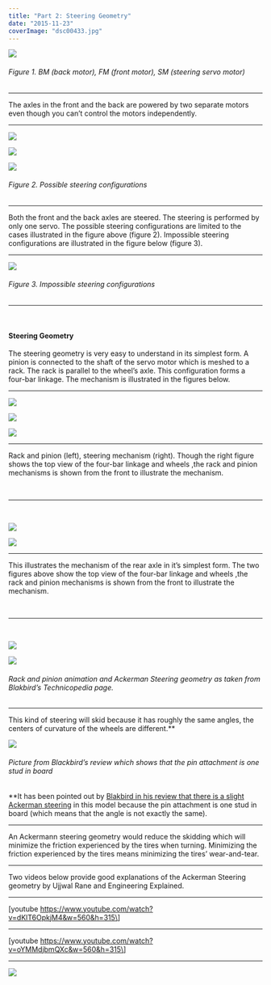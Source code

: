 ```yaml
---
title: "Part 2: Steering Geometry"
date: "2015-11-23"
coverImage: "dsc00433.jpg"
---
```


![](images/1*F4txR7iS3rhPXHzPLlkPsQ.png)

###### Figure 1. BM (back motor), FM (front motor), SM (steering servo motor)

* * *

The axles in the front and the back are powered by two separate motors even though you can’t control the motors independently.

* * *

![](images/1*YXQT3uWJ3Lw39pXCftx9oQ.jpeg)

![](images/1*USdAj2i_cPg-YFNKV1QHGw.jpeg)

![](images/1*en1e6RKPiY7kFOP0aIodog.png)

###### Figure 2. Possible steering configurations

* * *

Both the front and the back axles are steered. The steering is performed by only one servo. The possible steering configurations are limited to the cases illustrated in the figure above (figure 2). Impossible steering configurations are illustrated in the figure below (figure 3).

* * *

![](images/1*laLezUBHEpbSkBIuwuHHsg.png)

###### Figure 3. Impossible steering configurations

* * *

 

#### Steering Geometry

The steering geometry is very easy to understand in its simplest form. A pinion is connected to the shaft of the servo motor which is meshed to a rack. The rack is parallel to the wheel’s axle. This configuration forms a four-bar linkage. The mechanism is illustrated in the figures below.

* * *

![](images/1*w_LKdCUx-SBC803IHJzyfA.jpeg)

![](images/1*KuBhH1E5D-QHLc_ysDZp_g.png)

![](images/1*p__O1-dreDa1ZEfVsDTiYQ.png)

* * *

Rack and pinion (left), steering mechanism (right). Though the right figure shows the top view of the four-bar linkage and wheels ,the rack and pinion mechanisms is shown from the front to illustrate the mechanism.

 

* * *

 

![](images/1*L9NUsTOf2HRMqhLwOJ4zTw.png)

![](images/1*k_v22jg5QEeTxsJ6X7CjEA.png)

* * *

This illustrates the mechanism of the rear axle in it’s simplest form. The two figures above show the top view of the four-bar linkage and wheels ,the rack and pinion mechanisms is shown from the front to illustrate the mechanism.

 

* * *

 

![](images/1*pmns5D5-Az7pFTVTOTcCmQ.gif)

![](images/1*LxyE8vnmzPM7ZQiA-3KYWA.gif)

###### Rack and pinion animation and Ackerman Steering geometry as taken from Blakbird’s Technicopedia page.

* * *

This kind of steering will skid because it has roughly the same angles, the centers of curvature of the wheels are different.\*\*

![](images/1*KW_AL0Q-3axwrmqs_UQwtg.jpeg)

###### Picture from Blackbird’s review which shows that the pin attachment is one stud in board

\*\*It has been pointed out by [Blakbird in his review that there is a slight Ackerman steering](http://www.eurobricks.com/forum/index.php?showtopic=71350) in this model because the pin attachment is one stud in board (which means that the angle is not exactly the same).

* * *

An Ackermann steering geometry would reduce the skidding which will minimize the friction experienced by the tires when turning. Minimizing the friction experienced by the tires means minimizing the tires’ wear-and-tear.

* * *

Two videos below provide good explanations of the Ackerman Steering geometry by Ujjwal Rane and Engineering Explained.

* * *

\[youtube https://www.youtube.com/watch?v=dKlT6OpkjM4&w=560&h=315\]

* * *

\[youtube https://www.youtube.com/watch?v=oYMMdjbmQXc&w=560&h=315\]

* * *

![](images/1*bhaF0b4fz8nEmozL-assAA.jpeg)
